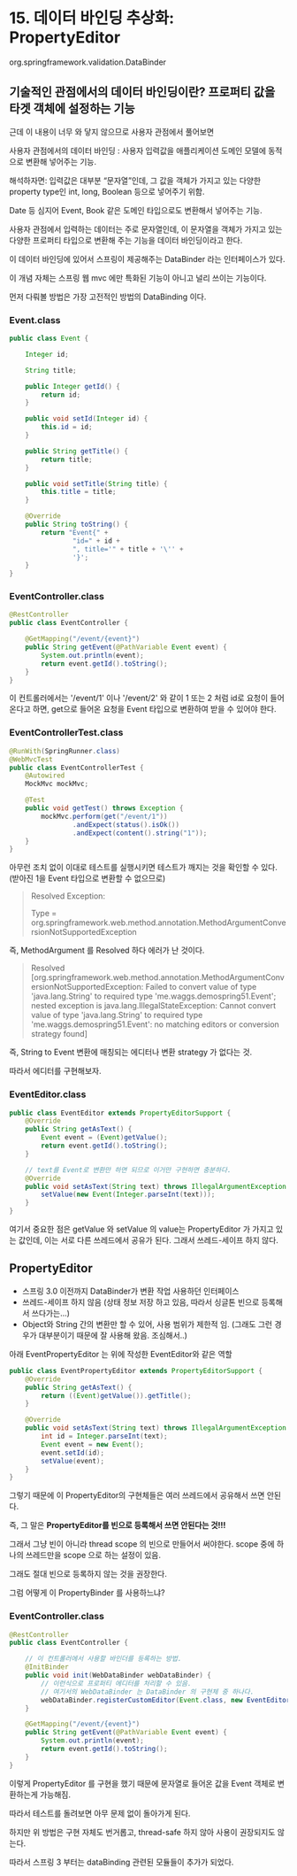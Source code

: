 # 15. 데이터 바인딩 추상화: PropertyEditor

org.springframework.validation.DataBinder

## 기술적인 관점에서의 데이터 바인딩이란? 프로퍼티 값을 타겟 객체에 설정하는 기능

근데 이 내용이 너무 와 닿지 않으므로 사용자 관점에서 풀어보면

사용자 관점에서의 데이터 바인딩 : 사용자 입력값을 애플리케이션 도메인 모델에 동적으로 변환해 넣어주는 기능.

해석하자면: 입력값은 대부분 “문자열”인데, 그 값을 객체가 가지고 있는 다양한 property type인 int, long, Boolean 등으로 넣어주기 위함.

Date 등 심지어 Event, Book 같은 도메인 타입으로도 변환해서 넣어주는 기능.

사용자 관점에서 입력하는 데이터는 주로 문자열인데, 이 문자열을 객체가 가지고 있는 다양한 프로퍼티 타입으로 변환해 주는 기능을 데이터 바인딩이라고 한다.

이 데이터 바인딩에 있어서 스프링이 제공해주는 DataBinder 라는 인터페이스가 있다.

이 개념 자체는 스프링 웹 mvc 에만 특화된 기능이 아니고 널리 쓰이는 기능이다.

먼저 다뤄볼 방법은 가장 고전적인 방법의 DataBinding 이다.

### Event.class
```java
public class Event {

    Integer id;

    String title;

    public Integer getId() {
        return id;
    }

    public void setId(Integer id) {
        this.id = id;
    }

    public String getTitle() {
        return title;
    }

    public void setTitle(String title) {
        this.title = title;
    }

    @Override
    public String toString() {
        return "Event{" +
                "id=" + id +
                ", title='" + title + '\'' +
                '}';
    }
}
```

### EventController.class
```java
@RestController
public class EventController {

    @GetMapping("/event/{event}")
    public String getEvent(@PathVariable Event event) {
        System.out.println(event);
        return event.getId().toString();
    }
}
```

이 컨트롤러에서는 '/event/1' 이나 '/event/2' 와 같이 1 또는 2 처럼 id로 요청이 들어온다고 하면, get으로 들어온 요청을 Event 타입으로 변환하여 받을 수 있어야 한다.

### EventControllerTest.class
```java
@RunWith(SpringRunner.class)
@WebMvcTest
public class EventControllerTest {
    @Autowired
    MockMvc mockMvc;

    @Test
    public void getTest() throws Exception {
        mockMvc.perform(get("/event/1"))
                .andExpect(status().isOk())
                .andExpect(content().string("1"));
    }
}
```

아무런 조치 없이 이대로 테스트를 실행시키면 테스트가 깨지는 것을 확인할 수 있다. (받아진 1을 Event 타입으로 변환할 수 없으므로)

> Resolved Exception: 
>
> Type = org.springframework.web.method.annotation.MethodArgumentConversionNotSupportedException

즉, MethodArgument 를 Resolved 하다 에러가 난 것이다.

> Resolved [org.springframework.web.method.annotation.MethodArgumentConversionNotSupportedException: Failed to convert value of type 'java.lang.String' to required type 'me.waggs.demospring51.Event'; nested exception is java.lang.IllegalStateException: Cannot convert value of type 'java.lang.String' to required type 'me.waggs.demospring51.Event': no matching editors or conversion strategy found]

즉, String to Event 변환에 매칭되는 에디터나 변환 strategy 가 없다는 것.


따라서 에디터를 구현해보자.

### EventEditor.class
```java
public class EventEditor extends PropertyEditorSupport {
    @Override
    public String getAsText() {
        Event event = (Event)getValue();
        return event.getId().toString();
    }

    // text를 Event로 변환만 하면 되므로 이거만 구현하면 충분하다.
    @Override
    public void setAsText(String text) throws IllegalArgumentException {
        setValue(new Event(Integer.parseInt(text)));
    }
}
```

여기서 중요한 점은 getValue 와 setValue 의 value는 PropertyEditor 가 가지고 있는 값인데, 이는 서로 다른 쓰레드에서 공유가 된다. 그래서 쓰레드-세이프 하지 않다.

## PropertyEditor
 * 스프링 3.0 이전까지 DataBinder가 변환 작업 사용하던 인터페이스
 * 쓰레드-세이프 하지 않음 (상태 정보 저장 하고 있음, 따라서 싱글톤 빈으로 등록해서 쓰다가는...)
 * Object와 String 간의 변환만 할 수 있어, 사용 범위가 제한적 임. (그래도 그런 경우가 대부분이기 때문에 잘 사용해 왔음. 조심해서..)


아래 EventPropertyEditor 는 위에 작성한 EventEditor와 같은 역할

```java
public class EventPropertyEditor extends PropertyEditorSupport {
    @Override
    public String getAsText() {
        return ((Event)getValue()).getTitle();
    }

    @Override
    public void setAsText(String text) throws IllegalArgumentException {
        int id = Integer.parseInt(text);
        Event event = new Event();
        event.setId(id);
        setValue(event);
    }
}
```

그렇기 때문에 이 PropertyEditor의 구현체들은 여러 쓰레드에서 공유해서 쓰면 안된다. 

즉, 그 말은 __PropertyEditor를 빈으로 등록해서 쓰면 안된다는 것!!!__

그래서 그냥 빈이 아니라 thread scope 의 빈으로 만들어서 써야한다. scope 중에 하나의 쓰레드만을 scope 으로 하는 설정이 있음.

그래도 절대 빈으로 등록하지 않는 것을 권장한다.

그럼 어떻게 이 PropertyBinder 를 사용하느냐?


### EventController.class

```java
@RestController
public class EventController {

    // 이 컨트롤러에서 사용할 바인더를 등록하는 방법.
    @InitBinder
    public void init(WebDataBinder webDataBinder) {
        // 이런식으로 프로퍼티 에디터를 처리할 수 있음.
        // 여기서의 WebDataBinder 는 DataBinder 의 구현체 중 하나다.
        webDataBinder.registerCustomEditor(Event.class, new EventEditor());
    }

    @GetMapping("/event/{event}")
    public String getEvent(@PathVariable Event event) {
        System.out.println(event);
        return event.getId().toString();
    }
}
```

이렇게 PropertyEditor 를 구현을 했기 때문에 문자열로 들어온 값을 Event 객체로 변환하는게 가능해짐.

따라서 테스트를 돌려보면 아무 문제 없이 돌아가게 된다.

하지만 위 방법은 구현 자체도 번거롭고, thread-safe 하지 않아 사용이 권장되지도 않는다.

따라서 스프링 3 부터는 dataBinding 관련된 모듈들이 추가가 되었다. 

